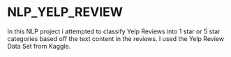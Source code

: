 # NLP_YELP_REVIEW
 In this NLP project i attempted to classify Yelp Reviews into 1 star or 5 star categories based off the text content in the reviews. I used the Yelp Review Data Set from Kaggle.
